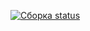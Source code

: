 [![Сборка status](https://ci.appveyor.com/api/projects/status/alr0n7lx7c8sk3lm?svg=true)](https://ci.appveyor.com/project/AnastasiaCymbalyuk77753/rxjs-front)